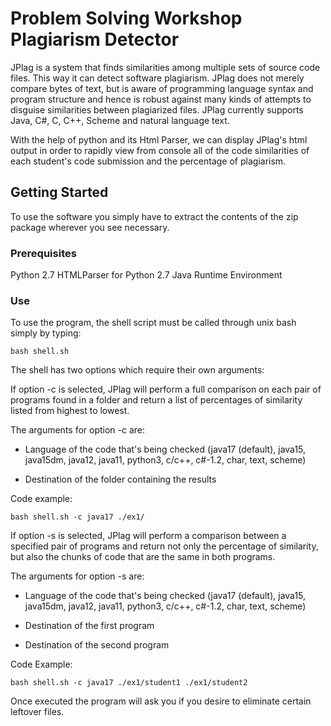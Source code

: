 # Problem Solving Workshop Plagiarism Detector

JPlag is a system that finds similarities among multiple sets of source code files.
This way it can detect software plagiarism. JPlag does not merely compare bytes of text,
but is aware of programming language syntax and program structure and hence is robust 
against many kinds of attempts to disguise similarities between plagiarized files. 
JPlag currently supports Java, C#, C, C++, Scheme and natural language text.

With the help of python and its Html Parser, we can display JPlag's html output in 
order to rapidly view from console all of the code similarities of each student's 
code submission and the percentage of plagiarism. 

## Getting Started

To use the software you simply have to extract the contents of the zip package wherever 
you see necessary.

### Prerequisites

Python 2.7
HTMLParser for Python 2.7
Java Runtime Environment

### Use

To use the program, the shell script must be called through unix bash 
simply by typing:

```
bash shell.sh
```

The shell has two options which require their own arguments:

If option -c is selected, JPlag will perform a full comparison on each 
pair of programs found in a folder and return a list of percentages 
of similarity listed from highest to lowest.

The arguments for option -c are:

* Language of the code that's being checked (java17 (default), 
java15, java15dm, java12, java11, python3, c/c++, c#-1.2, char, text, scheme) 

* Destination of the folder containing the results

Code example:

```
bash shell.sh -c java17 ./ex1/
```


If option -s is selected, JPlag will perform a comparison between a specified 
pair of programs and return not only the percentage of similarity, but also 
the chunks of code that are the same in both programs.

The arguments for option -s are:

* Language of the code that's being checked (java17 (default), 
java15, java15dm, java12, java11, python3, c/c++, c#-1.2, char, text, scheme) 

* Destination of the first program

* Destination of the second program

Code Example:

```
bash shell.sh -c java17 ./ex1/student1 ./ex1/student2
```

Once executed the program will ask you if you desire to eliminate certain leftover 
files.

### 



